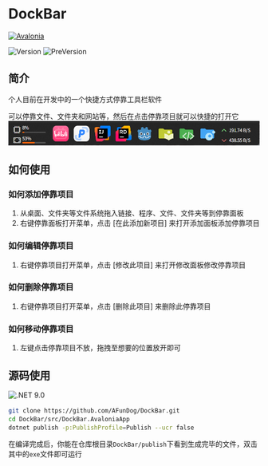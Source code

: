 # DockBar

[![Avalonia](https://img.shields.io/badge/Made%20with-Avalonia-1f425f.svg)](https://github.com/AvaloniaUI/Avalonia)

![Version](https://img.shields.io/github/v/release/AFundog/DockBar?label=Version)
![PreVersion](https://img.shields.io/github/v/release/AFundog/DockBar?include_prereleases&label=PreVersion&color=orange)

## 简介

个人目前在开发中的一个快捷方式停靠工具栏软件

可以停靠文件、文件夹和网站等，然后在点击停靠项目就可以快捷的打开它
![](./images/show_1.png)

## 如何使用

### 如何添加停靠项目

1. 从桌面、文件夹等文件系统拖入链接、程序、文件、文件夹等到停靠面板
2. 右键停靠面板打开菜单，点击 [在此添加新项目] 来打开添加面板添加停靠项目

### 如何编辑停靠项目

1. 右键停靠项目打开菜单，点击 [修改此项目] 来打开修改面板修改停靠项目

### 如何删除停靠项目

1. 右键停靠项目打开菜单，点击 [删除此项目] 来删除此停靠项目

### 如何移动停靠项目

1. 左键点击停靠项目不放，拖拽至想要的位置放开即可

## 源码使用

 ![.NET 9.0](https://img.shields.io/badge/.NET%209.0-5C2D91?style=for-the-badge&logo=.net&logoColor=white)
```sh
git clone https://github.com/AFunDog/DockBar.git
cd DockBar/src/DockBar.AvaloniaApp
dotnet publish -p:PublishProfile=Publish --ucr false
```

在编译完成后，你能在仓库根目录`DockBar/publish`下看到生成完毕的文件，双击其中的`exe`文件即可运行